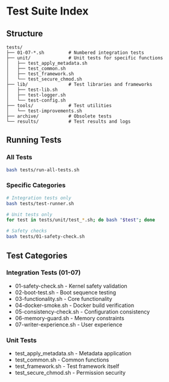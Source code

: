 # Test Suite Index

## Structure
```
tests/
├── 01-07-*.sh         # Numbered integration tests
├── unit/              # Unit tests for specific functions
│   ├── test_apply_metadata.sh
│   ├── test_common.sh
│   ├── test_framework.sh
│   └── test_secure_chmod.sh
├── lib/               # Test libraries and frameworks
│   ├── test-lib.sh
│   ├── test-logger.sh
│   └── test-config.sh
├── tools/             # Test utilities
│   └── test-improvements.sh
├── archive/           # Obsolete tests
└── results/           # Test results and logs
```

## Running Tests

### All Tests
```bash
bash tests/run-all-tests.sh
```

### Specific Categories
```bash
# Integration tests only
bash tests/test-runner.sh

# Unit tests only
for test in tests/unit/test_*.sh; do bash "$test"; done

# Safety checks
bash tests/01-safety-check.sh
```

## Test Categories

### Integration Tests (01-07)
- 01-safety-check.sh - Kernel safety validation
- 02-boot-test.sh - Boot sequence testing
- 03-functionality.sh - Core functionality
- 04-docker-smoke.sh - Docker build verification
- 05-consistency-check.sh - Configuration consistency
- 06-memory-guard.sh - Memory constraints
- 07-writer-experience.sh - User experience

### Unit Tests
- test_apply_metadata.sh - Metadata application
- test_common.sh - Common functions
- test_framework.sh - Test framework itself
- test_secure_chmod.sh - Permission security
